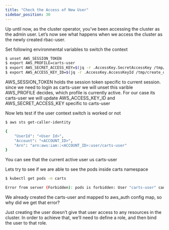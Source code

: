 ```yaml
---
title: "Check the Access of New User"
sidebar_position: 30
---
```


Up until now, as the cluster operator, you’ve been accessing the cluster as the admin user. 
Let’s now see what happens when we access the cluster as the newly created rbac-user.

Set following environmental variables to switch the context
```bash test=false
$ unset AWS_SESSION_TOKEN
$ export AWS_PROFILE=carts-user
$ export AWS_SECRET_ACCESS_KEY=$(jq -r .AccessKey.SecretAccessKey /tmp/create_output.json)
$ export AWS_ACCESS_KEY_ID=$(jq -r .AccessKey.AccessKeyId /tmp/create_output.json)
```
AWS_SESSION_TOKEN holds the session token specific to current session. since we need to login as carts-user we will unset this varible
AWS_PROFILE decides, which profile is currently active. For our case its carts-user
we will update AWS_ACCESS_KEY_ID and AWS_SECRET_ACCESS_KEY specific to carts-user

Now lets test if the user context switch is worked or not
```bash test=false
$ aws sts get-caller-identity

{
    "UserId": "<User Id>",
    "Account": "<ACCOUNT_ID>",
    "Arn": "arn:aws:iam::<ACCOUNT_ID>:user/carts-user"
}
```
You can see that the current active user us carts-user

Lets try to see if we are able to see the pods inside carts namespace

```bash test=false
$ kubectl get pods -n carts 

Error from server (Forbidden): pods is forbidden: User "carts-user" cannot list resource "pods" in API group "" in the namespace "carts"
```
We already created the carts-user and mapped to aws_auth config map, so why did we get that error?

Just creating the user doesn’t give that user access to any resources in the cluster. In order to achieve that, we’ll need to define a role, and then bind the user to that role. 
